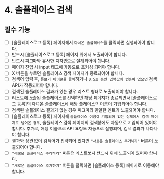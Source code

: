 # 4. 솔플레이스 검색

## 필수 기능

- [ ] [솔플레이스로그 등록] 페이지에서 `다녀온 솔플레이스`를 클릭하면 실행되어야 합니다.
- [ ] 반드시 [솔플레이스로그 등록] 페이지 위에서 노출되어야 합니다.
- [ ] 반드시 피그마와 유사한 디자인으로 설계되어야 합니다.
- [ ] 페이지 진입 시 input 태그에 자동으로 포커싱 되어야 합니다.
- [ ] X 버튼을 누르면 솔플레이스 검색 페이지가 종료되어야 합니다.
- [ ] 검색어 입력 후, `돋보기 아이콘을 클릭`하거나 `0.5초 동안 입력값에 변동이 없으면` 검색 API가 작동되어야 합니다.
- [ ] 검색된 솔플레이스 결과가 있는 경우 리스트 형태로 노출되어야 합니다.
- [ ] 리스트에 노출된 솔플레이스를 선택하면 해당 페이지가 종료되면서 [솔플레이스로그 등록]의 다녀온 솔플레이스에 해당 플레이스의 이름이 기입되어야 합니다.
- [ ] 검색된 솔플레이스 결과가 없는 경우 피그마와 동일한 멘트가 노출되어야 합니다.
- [ ] [솔플레이스로그 등록] 페이지에 `솔플레이스 이름이 기입되어 있는 상태에서 검색 페이지로 넘어온 경우`, 솔플레이스 검색 페이지의 검색창에도 자동으로 기입되어 있어야 합니다.
      추가로, 해당 이름으로 API 요청도 자동으로 실행되며, 검색 결과가 나타나야 합니다.
- [ ] 결과와 상관 없이 검색어가 입력되어 있다면 `"새로운 솔플레이스 추가하기"` 버튼이 노출되어야 합니다.
- [ ] `"새로운 솔플레이스 추가하기"` 버튼은 리스트보다 반드시 위에 노출되어 있어야 합니다.
- [ ] `"새로운 솔플레이스 추가하기"` 버튼을 클릭하면 [솔플레이스 등록] 페이지로 이동해야 합니다.
